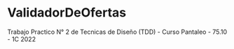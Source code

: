 # ValidadorDeOfertas
Trabajo Practico N° 2 de Tecnicas de Diseño (TDD) - Curso Pantaleo - 75.10 - 1C 2022
